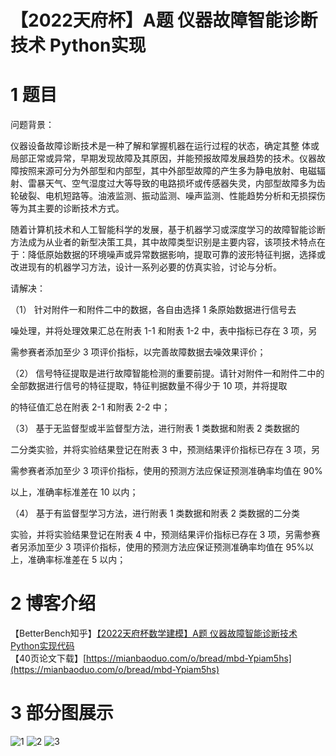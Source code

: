 #  【2022天府杯】A题 仪器故障智能诊断技术 Python实现

# 1 题目

问题背景：

仪器设备故障诊断技术是一种了解和掌握机器在运行过程的状态，确定其整 体或局部正常或异常，早期发现故障及其原因，并能预报故障发展趋势的技术。仪器故障按照来源可分为外部型和内部型，其中外部型故障的产生多为静电放射、电磁辐射、雷暴天气、空气湿度过大等导致的电路损坏或传感器失灵，内部型故障多为齿轮破裂、电机短路等。油液监测、振动监测、噪声监测、性能趋势分析和无损探伤等为其主要的诊断技术方式。

随着计算机技术和人工智能科学的发展，基于机器学习或深度学习的故障智能诊断方法成为从业者的新型决策工具，其中故障类型识别是主要内容，该项技术特点在于：降低原始数据的环境噪声或异常数据影响，提取可靠的波形特征判据，选择或改进现有的机器学习方法，设计一系列必要的仿真实验，讨论与分析。

请解决：

（1） 针对附件一和附件二中的数据，各自由选择 1 条原始数据进行信号去

噪处理，并将处理效果汇总在附表 1-1 和附表 1-2 中，表中指标已存在 3 项，另

需参赛者添加至少 3 项评价指标，以完善故障数据去噪效果评价；

（2） 信号特征提取是进行故障智能检测的重要前提。请针对附件一和附件二中的全部数据进行信号的特征提取，特征判据数量不得少于 10 项，并将提取

的特征值汇总在附表 2-1 和附表 2-2 中；

（3） 基于无监督型或半监督型方法，进行附表 1 类数据和附表 2 类数据的

二分类实验，并将实验结果登记在附表 3 中，预测结果评价指标已存在 3 项，另

需参赛者添加至少 3 项评价指标，使用的预测方法应保证预测准确率均值在 90%

以上，准确率标准差在 10 以内；

（4） 基于有监督型学习方法，进行附表 1 类数据和附表 2 类数据的二分类

实验，并将实验结果登记在附表 4 中，预测结果评价指标已存在 3 项，另需参赛者另添加至少 3 项评价指标，使用的预测方法应保证预测准确率均值在 95%以上，准确率标准差在 5 以内；

# 2 博客介绍

【BetterBench知乎】[【2022天府杯数学建模】A题 仪器故障智能诊断技术 Python实现代码](https://zhuanlan.zhihu.com/p/485577163?)  
【40页论文下载】[https://mianbaoduo.com/o/bread/mbd-Ypiam5hs](https://mianbaoduo.com/o/bread/mbd-Ypiam5hs)

# 3 部分图展示  
![1](https://pic3.zhimg.com/80/v2-b8df013557fb92c59194f89800a72efe_1440w.jpg)
![2](https://pic2.zhimg.com/80/v2-dabd85328e8213cacd6adea323cb98e5_1440w.jpg)
![3](https://pic4.zhimg.com/80/v2-7b948f310ca31f03f2196dcb82b78ae3_1440w.jpg)
